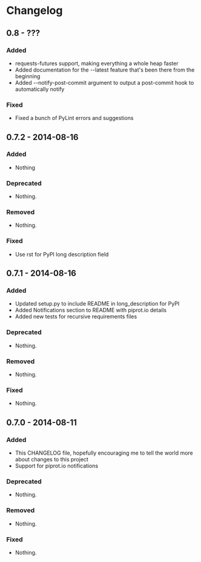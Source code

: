 # Changelog

## 0.8 - ???

### Added

- requests-futures support, making everything a whole heap faster
- Added documentation for the --latest feature that's been there from the beginning
- Added --notify-post-commit argument to output a post-commit hook to automatically notify

### Fixed

- Fixed a bunch of PyLint errors and suggestions

## 0.7.2 - 2014-08-16

### Added
- Nothing

### Deprecated
- Nothing.

### Removed
- Nothing.

### Fixed
- Use rst for PyPI long description field


## 0.7.1 - 2014-08-16

### Added
- Updated setup.py to include README in long_description for PyPI
- Added Notifications section to README with piprot.io details
- Added new tests for recursive requirements files

### Deprecated
- Nothing.

### Removed
- Nothing.

### Fixed
- Nothing.


## 0.7.0 - 2014-08-11

### Added
- This CHANGELOG file, hopefully encouraging me to tell the world more about changes to this project
- Support for piprot.io notifications

### Deprecated
- Nothing.

### Removed
- Nothing.

### Fixed
- Nothing.
